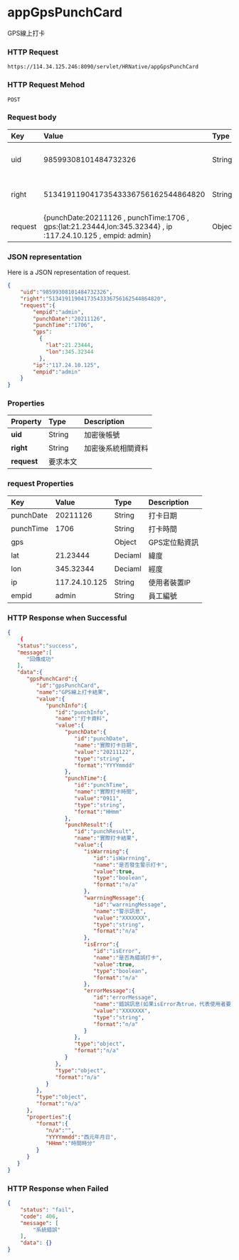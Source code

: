# appGpsPunchCard

GPS線上打卡

### HTTP Request

```
https://114.34.125.246:8090/servlet/HRNative/appGpsPunchCard
```

### HTTP Request Mehod
```
POST
```


### Request body

| Key | Value | Type | Description |
|:----------|:-------------|:-----|:------------|
| uid | 98599308101484732326 | String | 需透過appLogin取得
| right | 51341911904173543336756162544864820 | String | 需透過appLogin取得 |
| request | {punchDate:20211126 , punchTime:1706 , gps:{lat:21.23444,lon:345.32344} , ip :117.24.10.125 , empid: admin} | Object | 打卡資訊


### JSON representation

Here is a JSON representation of request.

```json
{
    "uid":"98599308101484732326",
    "right":"51341911904173543336756162544864820",
    "request":{
        "empid":"admin",
        "punchDate":"20211126",
        "punchTime":"1706",
        "gps":
          {
            "lat":21.23444,
            "lon":345.32344
          },
        "ip":"117.24.10.125",
        "empid":"admin"
    }
}
```


### Properties

| Property | Type | Description |
|:---------|:-----|:------------|
| **uid**   | String | 加密後帳號 |
| **right** | String | 加密後系統相關資料 |
| **request** | 要求本文 |

### request Properties

| Key | Value | Type | Description
|:----------|:-------------|:-----|:------------|
| punchDate | 20211126 | String | 打卡日期 |
| punchTime | 1706 | String | 打卡時間 |
| gps |  | Object | GPS定位點資訊 |
| lat | 21.23444 | Deciaml | 緯度 |
| lon | 345.32344 | Deciaml | 經度 |
| ip | 117.24.10.125 | String | 使用者裝置IP |
| empid | admin| String | 員工編號 |


### HTTP Response when Successful
```json
{
	{
   "status":"success",
   "message":[
      "回傳成功"
   ],
   "data":{
      "gpsPunchCard":{
         "id":"gpsPunchCard",
         "name":"GPS線上打卡結果",
         "value":{
            "punchInfo":{
               "id":"punchInfo",
               "name":"打卡資料",
               "value":{
                  "punchDate":{
                     "id":"punchDate",
                     "name":"實際打卡日期",
                     "value":"20211122",
                     "type":"string",
                     "format":"YYYYmmdd"
                  },
                  "punchTime":{
                     "id":"punchTime",
                     "name":"實際打卡時間",
                     "value":"0911",
                     "type":"string",
                     "format":"HHmm"
                  },
                  "punchResult":{
                     "id":"punchResult",
                     "name":"實際打卡結果",
                     "value":{
                        "isWarrning":{
                           "id":"isWarrning",
                           "name":"是否發生警示打卡",
                           "value":true,
                           "type":"boolean",
                           "format":"n/a"
                        },
                        "warrningMessage":{
                           "id":"warrningMessage",
                           "name":"警示訊息",
                           "value":"XXXXXXX",
                           "type":"string",
                           "format":"n/a"
                        },
                        "isError":{
                           "id":"isError",
                           "name":"是否為錯誤打卡",
                           "value":true,
                           "type":"boolean",
                           "format":"n/a"
                        },
                        "errorMessage":{
                           "id":"errorMessage",
                           "name":"錯誤訊息(如果isError為true，代表使用者要重新打卡)",
                           "value":"XXXXXXX",
                           "type":"string",
                           "format":"n/a"
                        }
                     },
                     "type":"object",
                     "format":"n/a"
                  }
               },
               "type":"object",
               "format":"n/a"
            }
         },
         "type":"object",
         "format":"n/a"
      },
      "properties":{
         "format":{
            "n/a":"",
            "YYYYmmdd":"西元年月日",
            "HHmm":"時間時分"
         }
      }
   }
}
```

### HTTP Response when Failed
```json
{
    "status": "fail",
    "code": 406,
    "message": [
        "系統錯誤"
    ],
    "data": {}
}
```
